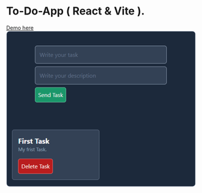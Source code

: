 # To-Do-App ( React & Vite ).
[Demo here](https://raultppa.github.io/vite-to-do-app/)
![App img](/public/to-do-app-01.png)
